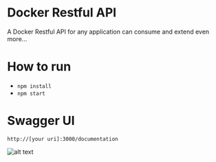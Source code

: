 # Docker Restful API
A Docker Restful API for any application can consume and extend even more...

# How to run
+ `npm install`
+ `npm start`

# Swagger UI
`http://[your uri]:3000/documentation`

![alt text](https://github.com/saigon-devs/docker-api/static/images/swagger-ui.png "Swagger UI")
